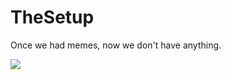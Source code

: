 # TheSetup

Once we had memes, now we don't have anything.

![](https://i.miomoto.de/thinking.gif)

